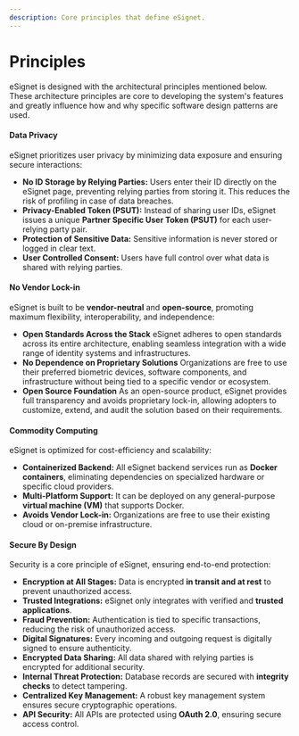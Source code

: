 ```yaml
---
description: Core principles that define eSignet.
---
```


# Principles

<!--
**Content Update**

Added: 24-June-25
Reviewed: 24-June-25
-->


eSignet is designed with the architectural principles mentioned below. These architecture principles are core to developing the system's features and greatly influence how and why specific software design patterns are used.

#### Data Privacy

eSignet prioritizes user privacy by minimizing data exposure and ensuring secure interactions:

* **No ID Storage by Relying Parties:** Users enter their ID directly on the eSignet page, preventing relying parties from storing it. This reduces the risk of profiling in case of data breaches.
* **Privacy-Enabled Token (PSUT):** Instead of sharing user IDs, eSignet issues a unique **Partner Specific User Token (PSUT)** for each user-relying party pair.
* **Protection of Sensitive Data:** Sensitive information is never stored or logged in clear text.
* **User Controlled Consent:** Users have full control over what data is shared with relying parties.

#### No Vendor Lock-in

eSignet is built to be **vendor-neutral** and **open-source**, promoting maximum flexibility, interoperability, and independence:

* **Open Standards Across the Stack**
  eSignet adheres to open standards across its entire architecture, enabling seamless integration with a wide range of identity systems and infrastructures.
* **No Dependence on Proprietary Solutions**
  Organizations are free to use their preferred biometric devices, software components, and infrastructure without being tied to a specific vendor or ecosystem.
* **Open Source Foundation**
  As an open-source product, eSignet provides full transparency and avoids proprietary lock-in, allowing adopters to customize, extend, and audit the solution based on their requirements.

#### Commodity Computing

eSignet is optimized for cost-efficiency and scalability:

* **Containerized Backend:** All eSignet backend services run as **Docker containers**, eliminating dependencies on specialized hardware or specific cloud providers.
* **Multi-Platform Support:** It can be deployed on any general-purpose **virtual machine (VM)** that supports Docker.
* **Avoids Vendor Lock-in:** Organizations are free to use their existing cloud or on-premise infrastructure.

#### Secure By Design

Security is a core principle of eSignet, ensuring end-to-end protection:

* **Encryption at All Stages:** Data is encrypted **in transit and at rest** to prevent unauthorized access.
* **Trusted Integrations:** eSignet only integrates with verified and **trusted applications**.
* **Fraud Prevention:** Authentication is tied to specific transactions, reducing the risk of unauthorized access.
* **Digital Signatures:** Every incoming and outgoing request is digitally signed to ensure authenticity.
* **Encrypted Data Sharing:** All data shared with relying parties is encrypted for additional security.
* **Internal Threat Protection:** Database records are secured with **integrity checks** to detect tampering.
* **Centralized Key Management:** A robust key management system ensures secure cryptographic operations.
* **API Security:** All APIs are protected using **OAuth 2.0**, ensuring secure access control.






<!--
Old Content

eSignet is designed with the architectural principles mentioned below. These architecture principles are core to developing the system's features and greatly influence how and why specific software design patterns are used.

### Data Privacy 🛡️&#x20;

eSignet prioritizes user privacy by minimizing data exposure and ensuring secure interactions:

* **No ID Storage by Relying Parties:** Users enter their ID directly on the eSignet page, preventing relying parties from storing it. This reduces the risk of profiling in case of data breaches.
* **Privacy-Enabled Token (PSUT):** Instead of sharing user IDs, eSignet issues a unique **Partner Specific User Token (PSUT)** for each user-relying party pair.
* **Protection of Sensitive Data:** Sensitive information is never stored or logged in clear text.
* **User Controlled Consent:** Users have full control over what data is shared with relying parties.

### No Vendor Lock-in 🔄

eSignet is designed to be **vendor-neutral**, ensuring flexibility and interoperability:

* **Open Standards:** Any biometric device that complies with the **IEEE P3167 SBI 2.0** specification can integrate with eSignet.
* **No Dependence on Proprietary Solutions:** Organizations can choose their preferred biometric devices and infrastructure without being restricted to a single vendor.

### Commodity Computing 📦

eSignet is optimized for cost-efficiency and scalability:

* **Containerized Backend:** All eSignet backend services run as **Docker containers**, eliminating dependencies on specialized hardware or specific cloud providers.
* **Multi-Platform Support:** It can be deployed on any general-purpose **virtual machine (VM)** that supports Docker.
* **Avoids Vendor Lock-in:** Organizations are free to use their existing cloud or on-premise infrastructure.

### Secure By Default 🔐

Security is a core principle of eSignet, ensuring end-to-end protection:

* **Encryption at All Stages:** Data is encrypted **in transit and at rest** to prevent unauthorized access.
* **Trusted Integrations:** eSignet only integrates with verified and **trusted applications**.
* **Fraud Prevention:** Authentication is tied to specific transactions, reducing the risk of unauthorized access.
* **Digital Signatures:** Every incoming and outgoing request is digitally signed to ensure authenticity.
* **Encrypted Data Sharing:** All data shared with relying parties is encrypted for additional security.
* **Internal Threat Protection:** Database records are secured with **integrity checks** to detect tampering.
* **Centralized Key Management:** A robust key management system ensures secure cryptographic operations.
* **API Security:** All APIs are protected using **OAuth 2.0**, ensuring secure access control.

-->
